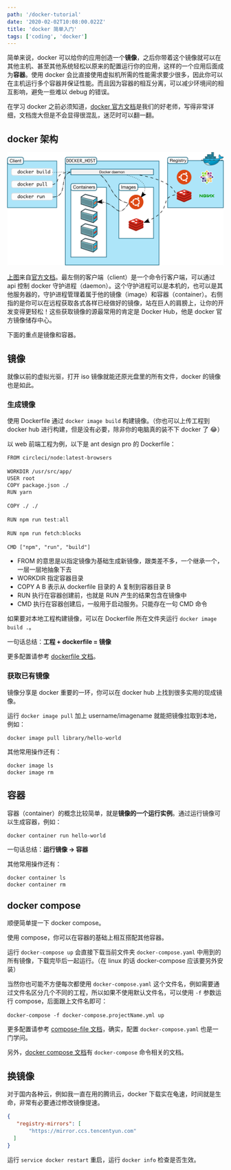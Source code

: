 ```yaml
---
path: '/docker-tutorial'
date: '2020-02-02T10:08:00.022Z'
title: 'docker 简单入门'
tags: ['coding', 'docker']
---
```


简单来说，docker 可以给你的应用创造一个**镜像**，之后你带着这个镜像就可以在其他主机、甚至其他系统轻松以原来的配置运行你的应用，这样的一个应用后面成为**容器**。使用 docker 会比直接使用虚拟机所需的性能需求要少很多，因此你可以在主机运行多个容器并保证性能。而且因为容器的相互分离，可以减少环境间的相互影响，避免一些难以 debug 的错误。

在学习 docker 之前必须知道，[docker 官方文档](https://docs.docker.com/)是我们的好老师，写得非常详细，文档庞大但是不会显得很混乱，迷茫时可以翻一翻。

## docker 架构

![docker 架构](architecture.svg)

[上图](https://docs.docker.com/engine/images/architecture.svg)来自[官方文档](https://docs.docker.com/engine/docker-overview/)。最左侧的客户端（client）是一个命令行客户端，可以通过 api 控制 docker 守护进程（daemon）。这个守护进程可以是本机的，也可以是其他服务器的，守护进程管理着属于他的镜像（image）和容器（container）。右侧指的是你可以在远程获取各式各样已经做好的镜像，站在巨人的肩膀上，让你的开发变得更轻松！这些获取镜像的源最常用的肯定是 Docker Hub，他是 docker 官方镜像储存中心。

下面的重点是镜像和容器。

## 镜像

就像以前的虚拟光驱，打开 iso 镜像就能还原光盘里的所有文件，docker 的镜像也是如此。

### 生成镜像

使用 Dockerfile 通过 `docker image build` 构建镜像。（你也可以上传工程到 docker hub 进行构建，但是没有必要，除非你的电脑真的装不下 docker 了 😂）

以 web 前端工程为例，以下是 ant design pro 的 Dockerfile：

```
FROM circleci/node:latest-browsers

WORKDIR /usr/src/app/
USER root
COPY package.json ./
RUN yarn

COPY ./ ./

RUN npm run test:all

RUN npm run fetch:blocks

CMD ["npm", "run", "build"]
```

- FROM 的意思是以指定镜像为基础生成新镜像，跟类差不多，一个继承一个，一层一层地抽象下去
- WORKDIR 指定容器目录
- COPY A B 表示从 dockerfile 目录的 A 复制到容器目录 B
- RUN 执行在容器创建前，也就是 RUN 产生的结果包含在镜像中
- CMD 执行在容器创建后，一般用于启动服务。只能存在一句 CMD 命令

如果要对本地工程构建镜像，可以在 Dockerfile 所在文件夹运行 `docker image build .`。

一句话总结：**工程 + dockerfile = 镜像**

更多配置请参考 [dockerfile 文档](https://docs.docker.com/engine/reference/builder/)。

### 获取已有镜像

镜像分享是 docker 重要的一环，你可以在 docker hub 上找到很多实用的现成镜像。

运行 `docker image pull` 加上 username/imagename 就能把镜像拉取到本地，例如：

```
docker image pull library/hello-world
```

其他常用操作还有：

```
docker image ls
docker image rm
```

## 容器

容器（container）的概念比较简单，就是**镜像的一个运行实例**。通过运行镜像可以生成容器，例如：

```
docker container run hello-world
```

一句话总结：**运行镜像 → 容器**

其他常用操作还有：

```
docker container ls
docker container rm
```

## docker compose

顺便简单提一下 docker compose。

使用 compose，你可以在容器的基础上相互搭配其他容器。

运行 `docker-compose up` 会直接下载当前文件夹 `docker-compose.yaml` 中用到的所有镜像，下载完毕后一起运行。（在 linux 的话 docker-compose 应该要另外安装）

当然你也可能不方便每次都使用 `docker-compose.yaml` 这个文件名，例如需要通过文件名区分几个不同的工程，所以如果不使用默认文件名，可以使用 `-f` 参数运行 compose，后面跟上文件名即可：

`docker-compose -f docker-compose.projectName.yml up`

更多配置请参考 [compose-file 文档](https://docs.docker.com/compose/compose-file/)，确实，配置 `docker-compose.yaml` 也是一门学问。

另外，[docker compose 文档](https://docs.docker.com/compose/reference/overview/)有 `docker-compose` 命令相关的文档。

## 换镜像

对于国内各种云，例如我一直在用的腾讯云，docker 下载实在龟速，时间就是生命，非常有必要通过修改镜像提速。

```json:name=/etc/docker/daemon.json
{
   "registry-mirrors": [
       "https://mirror.ccs.tencentyun.com"
  ]
}
```

运行 `service docker restart` 重启，运行 `docker info` 检查是否生效。